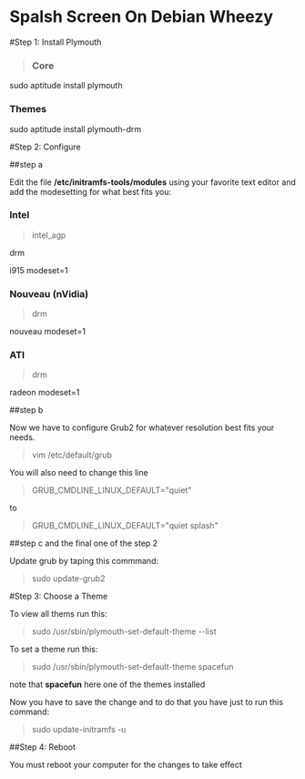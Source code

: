 Spalsh Screen On Debian Wheezy
==============================


#Step 1: Install Plymouth

> ### Core
sudo aptitude install plymouth
### Themes
sudo aptitude install plymouth-drm


#Step 2: Configure

##step a

Edit the file **/etc/initramfs-tools/modules** using your favorite text editor and add the modesetting for what best fits you:

### Intel
> intel_agp

  drm

  i915 modeset=1

### Nouveau (nVidia)
> drm

  nouveau modeset=1


### ATI
>  drm

   radeon modeset=1


##step b

Now we have to configure Grub2 for whatever resolution best fits your needs.

> vim /etc/default/grub

You will also need to change this line


> GRUB_CMDLINE_LINUX_DEFAULT="quiet"

 to

> GRUB_CMDLINE_LINUX_DEFAULT="quiet splash"

##step c and the final one of the step 2

Update grub by taping this commmand:

> sudo update-grub2

#Step 3: Choose a Theme

To view all thems run this:

> sudo /usr/sbin/plymouth-set-default-theme --list

To set a theme run this:

> sudo /usr/sbin/plymouth-set-default-theme spacefun

note that **spacefun** here one of the themes installed

Now you have to save the change and to do that you have just to run this command:

> sudo update-initramfs -u

##Step 4: Reboot

You must reboot your computer for the changes to take effect
